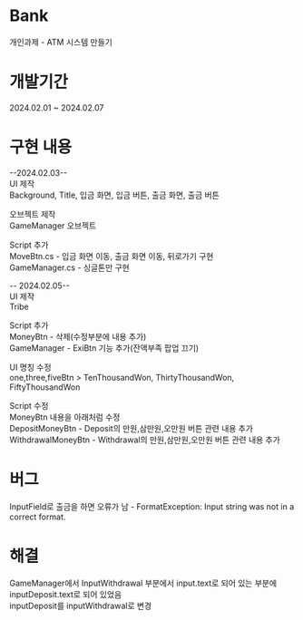 # Bank
개인과제 - ATM 시스템 만들기  

# 개발기간  
2024.02.01 ~ 2024.02.07  

# 구현 내용  
--2024.02.03--  
UI 제작  
Background, Title, 입금 화면, 입금 버튼, 출금 화면, 출금 버튼  

오브젝트 제작  
GameManager 오브젝트  

Script 추가  
MoveBtn.cs - 입금 화면 이동, 출금 화면 이동, 뒤로가기 구현  
GameManager.cs - 싱글톤만 구현  

-- 2024.02.05--  
UI 제작  
Tribe  

Script 추가  
MoneyBtn - 삭제(수정부분에 내용 추가)  
GameManager - ExiBtn 기능 추가(잔액부족 팝업 끄기)  

UI 명칭 수정  
one,three,fiveBtn > TenThousandWon, ThirtyThousandWon, FiftyThousandWon  

Script 수정  
MoneyBtn 내용을 아래처럼 수정  
DepositMoneyBtn - Deposit의 만원,삼만원,오만원 버튼 관련 내용 추가  
WithdrawalMoneyBtn - Withdrawal의 만원,삼만원,오만원 버튼 관련 내용 추가  

# 버그
InputField로 출금을 하면 오류가 남 - FormatException: Input string was not in a correct format.  

# 해결
GameManager에서 InputWithdrawal 부분에서 input.text로 되어 있는 부분에 inputDeposit.text로 되어 있었음  
inputDeposit를 inputWithdrawal로 변경  
